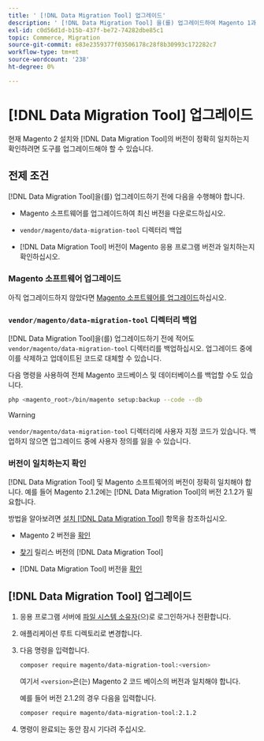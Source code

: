 ```yaml
---
title: ' [!DNL Data Migration Tool] 업그레이드'
description: ' [!DNL Data Migration Tool] 을(를) 업그레이드하여 Magento 1과 Magento 2 간에 데이터를 전송하는 방법을 알아봅니다.'
exl-id: c0d56d1d-b15b-437f-be72-74282dbe85c1
topic: Commerce, Migration
source-git-commit: e83e2359377f03506178c28f8b30993c172282c7
workflow-type: tm+mt
source-wordcount: '238'
ht-degree: 0%

---
```


# [!DNL Data Migration Tool] 업그레이드

현재 Magento 2 설치와 [!DNL Data Migration Tool]의 버전이 정확히 일치하는지 확인하려면 도구를 업그레이드해야 할 수 있습니다.

## 전제 조건

[!DNL Data Migration Tool]을(를) 업그레이드하기 전에 다음을 수행해야 합니다.

* Magento 소프트웨어를 업그레이드하여 최신 버전을 다운로드하십시오.

* `vendor/magento/data-migration-tool` 디렉터리 백업

* [!DNL Data Migration Tool] 버전이 Magento 응용 프로그램 버전과 일치하는지 확인하십시오.

### Magento 소프트웨어 업그레이드

아직 업그레이드하지 않았다면 [Magento 소프트웨어를 업그레이드](../../upgrade/overview.md)하십시오.

### `vendor/magento/data-migration-tool` 디렉터리 백업

[!DNL Data Migration Tool]을(를) 업그레이드하기 전에 적어도 `vendor/magento/data-migration-tool` 디렉터리를 백업하십시오. 업그레이드 중에 이를 삭제하고 업데이트된 코드로 대체할 수 있습니다.

다음 명령을 사용하여 전체 Magento 코드베이스 및 데이터베이스를 백업할 수도 있습니다.

```bash
php <magento_root>/bin/magento setup:backup --code --db
```

>[!WARNING]
>
>`vendor/magento/data-migration-tool` 디렉터리에 사용자 지정 코드가 있습니다. 백업하지 않으면 업그레이드 중에 사용자 정의를 잃을 수 있습니다.


### 버전이 일치하는지 확인

[!DNL Data Migration Tool] 및 Magento 소프트웨어의 버전이 정확히 일치해야 합니다. 예를 들어 Magento 2.1.2에는 [!DNL Data Migration Tool]의 버전 2.1.2가 필요합니다.

방법을 알아보려면 [설치 [!DNL Data Migration Tool]](install.md) 항목을 참조하십시오.

* Magento 2 버전을 [확인](install.md#check-your-version)

* [찾기](install.md#find-released-versions-of-data-migration-tool) 릴리스 버전의 [!DNL Data Migration Tool]

* [!DNL Data Migration Tool] 버전을 [확인](install.md#check-version-of-installed-data-migration-tool)

## [!DNL Data Migration Tool] 업그레이드

1. 응용 프로그램 서버에 [파일 시스템 소유자](../../installation/prerequisites/file-system/overview.md)(으)로 로그인하거나 전환합니다.
1. 애플리케이션 루트 디렉토리로 변경합니다.
1. 다음 명령을 입력합니다.

   ```bash
   composer require magento/data-migration-tool:<version>
   ```

   여기서 `<version>`은(는) Magento 2 코드 베이스의 버전과 일치해야 합니다.

   예를 들어 버전 2.1.2의 경우 다음을 입력합니다.

   ```bash
   composer require magento/data-migration-tool:2.1.2
   ```

1. 명령이 완료되는 동안 잠시 기다려 주십시오.
